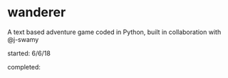# wanderer
A text based adventure game coded in Python, built in collaboration with @j-swamy

started: 6/6/18

completed:
